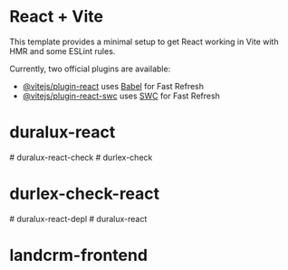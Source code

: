 # React + Vite

This template provides a minimal setup to get React working in Vite with HMR and some ESLint rules.

Currently, two official plugins are available:

- [@vitejs/plugin-react](https://github.com/vitejs/vite-plugin-react/blob/main/packages/plugin-react/README.md) uses [Babel](https://babeljs.io/) for Fast Refresh
- [@vitejs/plugin-react-swc](https://github.com/vitejs/vite-plugin-react-swc) uses [SWC](https://swc.rs/) for Fast Refresh
# duralux-react
#   d u r a l u x - r e a c t - c h e c k  
 # durlex-check
# durlex-check-react
#   d u r a l u x - r e a c t - d e p l  
 # duralux-react
# landcrm-frontend
